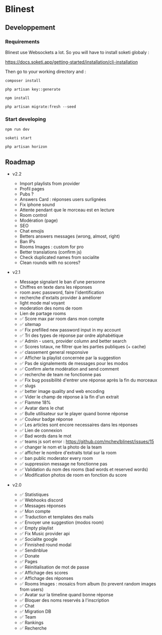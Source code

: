 # Blinest

## Developpement

### Requirements

Blinest use Websockets a lot. So you will have to install soketi globaly :

https://docs.soketi.app/getting-started/installation/cli-installation

Then go to your working directory and :

```console
composer install
```

```console
php artisan key::generate
```

```console
npm install
```

```console
php artisan migrate:fresh --seed
```

### Start developing
```console
npm run dev
```
```console
soketi start
```
```console
php artisan horizon
```

## Roadmap

- v2.2
	- Import playlists from provider
	- Profil pages
	- Pubs ?
	- Answers Card : réponses users surlignées
	- Fix iphone sound
	- Attente pendant que le morceau est en lecture
	- Room control
	- Modération (page)
	- SEO
	- Chat emojis
	- Betters answers messages (wrong, almost, right)
	- Ban IPs
	- Rooms Images : custom for pro
	- Better translations (confirm js)
	- Check duplicated names from socialite
	- Clean rounds with no scores?

 - v2.1
 	- Message signalant le ban d'une personne
 	- Chiffres en texte dans les réponses
 	- room avec password, faire l'identification
 	- recherche d'extaits provider à améliorer
  	- light mode mal voyant
 	- moderation des noms de room
 	- Lien de partage rooms
 	- ✅ Score max par room dans mon compte
 	- ✅ sitemap
 	- ✅ Fix prefilled new password input in my account
 	- ✅ Tri des types de réponse par ordre alphabétique
 	- ✅ Admin - users, provider column and better search
 	- ✅ Scores totaux, ne filtrer que les parties publiques (+ cache)
 	- ✅ classement general responsive
 	- ✅ Afficher la playlist concernée par la suggestion
 	- ✅ Pas de signalements de messages pour les modos
 	- ✅ Confirm alerte modération and send comment
 	- ✅ recherche de team ne fonctionne pas
 	- ✅ Fix bug possibilité d'entrer une réponse après la fin du morceaux
 	- ✅ slugs
 	- ✅ better image quality and web encoding
 	- ✅ Vider le champ de réponse à la fin d'un extrait
 	- ✅ Flamme 18%
 	- ✅ Avatar dans le chat
 	- ✅ Bulle utilisateur sur le player quand bonne réponse
 	- ✅ Couleur badge réponse
 	- ✅ Les articles sont encore necessaires dans les réponses
 	- ✅ Lien de connexion
 	- ✅ Bad words dans le mot
 	- ✅ teams js sort error : https://github.com/mchev/blinest/issues/15
 	- ✅ changer le nom et la photo de la team
 	- ✅ afficher le nombre d'extraits total sur la room
 	- ✅ ban public moderator every room
 	- ✅ suppression message ne fonctionne pas
 	- ✅ Validation du nom des rooms (bad words et reserved words)
 	- ✅ Modification photos de room en fonction du score

- v2.0
	- ✅ Statistiques
	- ✅ Webhooks discord
	- ✅ Messages réponses
	- ✅ Mon compte
	- ✅ Traduction et templates des mails
	- ✅ Envoyer une suggestion (modos room)
	- ✅ Empty playlist
	- ✅ Fix Music provider api
	- ✅ Socialite google
	- ✅ Finnished round modal
	- ✅ Sendinblue
	- ✅ Donate
	- ✅ Pages
	- ✅ Réinitialisation de mot de passe
	- ✅ Affichage des scores
	- ✅ Affichage des réponses
	- ✅ Rooms Images : mosaics from album (to prevent random images from users)
	- ✅ Avatar sur la timeline quand bonne réponse
	- ✅ Bloquer des noms reservés à l'inscription
	- ✅ Chat
	- ✅ Migration DB
	- ✅ Team
	- ✅ Rankings
	- ✅ Recherche